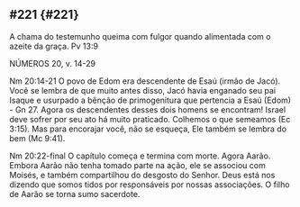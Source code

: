 ## #221 {#221}

A chama do testemunho queima com fulgor quando alimentada com o azeite da graça. Pv 13:9

NÚMEROS 20, v. 14-29

Nm 20:14-21 O povo de Edom era descendente de Esaú (irmão de Jacó). Você se lembra de que muito antes disso, Jacó havia enganado seu pai Isaque e usurpado a bênção de primogenitura que pertencia a Esaú (Edom) - Gn 27\. Agora os descendentes desses dois homens se encontram! Israel deve sofrer por seu ato há muito praticado. Colhemos o que semeamos (Ec 3:15). Mas para encorajar você, não se esqueça, Ele também se lembra do bem (Mc 9:41).

Nm 20:22-final O capítulo começa e termina com morte. Agora Aarão. Embora Aarão não tenha tomado parte na ação, ele se associou com Moisés, e também compartilhou do desgosto do Senhor. Deus está nos dizendo que somos tidos por responsáveis por nossas associações. O filho de Aarão se torna sumo sacerdote.